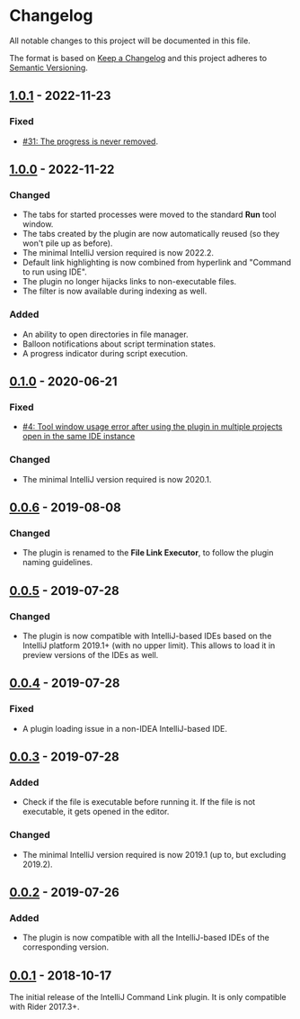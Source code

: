 Changelog
=========
All notable changes to this project will be documented in this file.

The format is based on [Keep a Changelog](http://keepachangelog.com/en/1.0.0/) and this project adheres to [Semantic Versioning](http://semver.org/spec/v2.0.0.html).

## [1.0.1] - 2022-11-23
### Fixed
- [#31: The progress is never removed](https://github.com/ForNeVeR/file-link-executor/issues/31).

## [1.0.0] - 2022-11-22
### Changed
- The tabs for started processes were moved to the standard **Run** tool window.
- The tabs created by the plugin are now automatically reused (so they won't pile up as before).
- The minimal IntelliJ version required is now 2022.2.
- Default link highlighting is now combined from hyperlink and "Command to run using IDE".
- The plugin no longer hijacks links to non-executable files.
- The filter is now available during indexing as well.

### Added
- An ability to open directories in file manager.
- Balloon notifications about script termination states.
- A progress indicator during script execution.

## [0.1.0] - 2020-06-21
### Fixed
- [#4: Tool window usage error after using the plugin in multiple projects open in the same IDE instance](https://github.com/ForNeVeR/file-link-executor/issues/4)

### Changed
- The minimal IntelliJ version required is now 2020.1.

## [0.0.6] - 2019-08-08
### Changed
- The plugin is renamed to the **File Link Executor**, to follow the plugin naming guidelines.

## [0.0.5] - 2019-07-28
### Changed
- The plugin is now compatible with IntelliJ-based IDEs based on the IntelliJ platform 2019.1+ (with no upper limit). This allows to load it in preview versions of the IDEs as well.

## [0.0.4] - 2019-07-28
### Fixed
- A plugin loading issue in a non-IDEA IntelliJ-based IDE.

## [0.0.3] - 2019-07-28
### Added
- Check if the file is executable before running it. If the file is not executable, it gets opened in the editor.

### Changed
- The minimal IntelliJ version required is now 2019.1 (up to, but excluding 2019.2).

## [0.0.2] - 2019-07-26
### Added
- The plugin is now compatible with all the IntelliJ-based IDEs of the corresponding version.

## [0.0.1] - 2018-10-17
The initial release of the IntelliJ Command Link plugin. It is only compatible with Rider 2017.3+.

[0.0.1]: https://github.com/ForNeVeR/file-link-executor/releases/tag/v0.0.1
[0.0.2]: https://github.com/ForNeVeR/file-link-executor/compare/v0.0.1...v0.0.2
[0.0.3]: https://github.com/ForNeVeR/file-link-executor/compare/v0.0.2...v0.0.3
[0.0.4]: https://github.com/ForNeVeR/file-link-executor/compare/v0.0.3...v0.0.4
[0.0.5]: https://github.com/ForNeVeR/file-link-executor/compare/v0.0.4...v0.0.5
[0.0.6]: https://github.com/ForNeVeR/file-link-executor/compare/v0.0.5...v0.0.6
[0.1.0]: https://github.com/ForNeVeR/file-link-executor/compare/v0.0.6...v0.1.0
[1.0.0]: https://github.com/ForNeVeR/file-link-executor/compare/v0.1.0...v1.0.0
[1.0.1]: https://github.com/ForNeVeR/file-link-executor/compare/v1.0.0...v1.0.1
[Unreleased]: https://github.com/ForNeVeR/file-link-executor/compare/v1.0.1...HEAD
